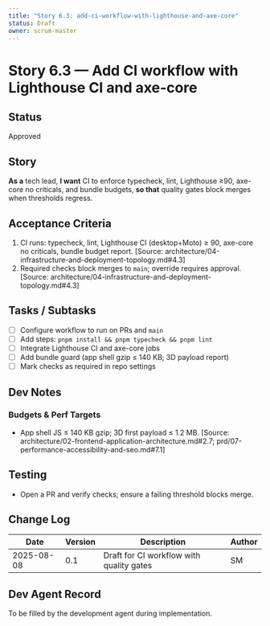 ```yaml
---
title: "Story 6.3: add-ci-workflow-with-lighthouse-and-axe-core"
status: Draft
owner: scrum-master
---
```


# Story 6.3 — Add CI workflow with Lighthouse CI and axe-core

## Status
Approved

## Story
**As a** tech lead,
**I want** CI to enforce typecheck, lint, Lighthouse ≥90, axe-core no criticals, and bundle budgets,
**so that** quality gates block merges when thresholds regress.

## Acceptance Criteria
1. CI runs: typecheck, lint, Lighthouse CI (desktop+Moto) ≥ 90, axe-core no criticals, bundle budget report. [Source: architecture/04-infrastructure-and-deployment-topology.md#4.3]
2. Required checks block merges to `main`; override requires approval. [Source: architecture/04-infrastructure-and-deployment-topology.md#4.3]

## Tasks / Subtasks
- [ ] Configure workflow to run on PRs and `main`
- [ ] Add steps: `pnpm install && pnpm typecheck && pnpm lint`
- [ ] Integrate Lighthouse CI and axe-core jobs
- [ ] Add bundle guard (app shell gzip ≤ 140 KB; 3D payload report)
- [ ] Mark checks as required in repo settings

## Dev Notes

### Budgets & Perf Targets
- App shell JS ≤ 140 KB gzip; 3D first payload ≤ 1.2 MB. [Source: architecture/02-frontend-application-architecture.md#2.7; prd/07-performance-accessibility-and-seo.md#7.1]

## Testing
- Open a PR and verify checks; ensure a failing threshold blocks merge.

## Change Log
| Date       | Version | Description                                | Author |
|------------|---------|--------------------------------------------|--------|
| 2025-08-08 | 0.1     | Draft for CI workflow with quality gates   | SM     |

## Dev Agent Record
To be filled by the development agent during implementation.


